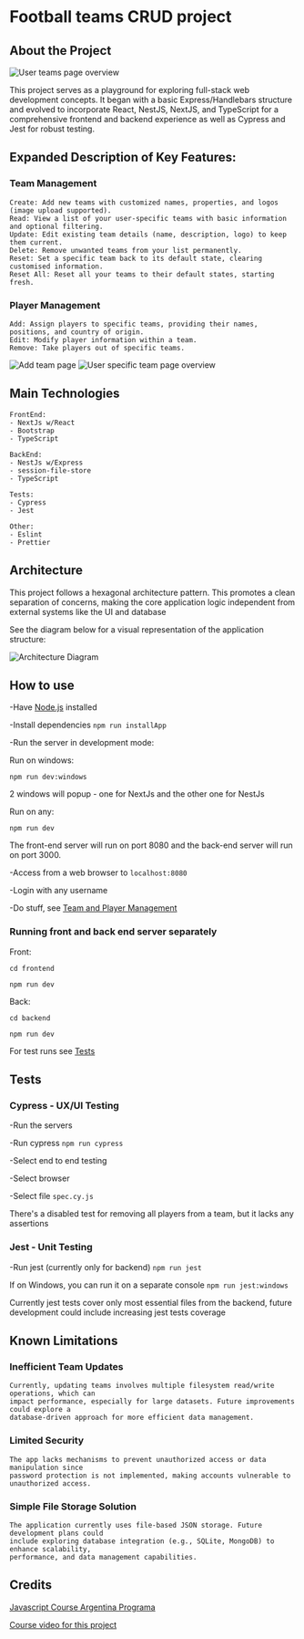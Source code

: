 # Football teams CRUD project

## About the Project

![User teams page overview](user_overview.png)

This project serves as a playground for exploring full-stack web development concepts. It began
with a basic Express/Handlebars structure and evolved to incorporate React, NestJS, NextJS, and
TypeScript for a comprehensive frontend and backend experience as well as Cypress and Jest
for robust testing.

## Expanded Description of Key Features: <a name="team-management"></a>

### Team Management

    Create: Add new teams with customized names, properties, and logos (image upload supported).
    Read: View a list of your user-specific teams with basic information and optional filtering.
    Update: Edit existing team details (name, description, logo) to keep them current.
    Delete: Remove unwanted teams from your list permanently.
    Reset: Set a specific team back to its default state, clearing customised information.
    Reset All: Reset all your teams to their default states, starting fresh.

### Player Management

    Add: Assign players to specific teams, providing their names, positions, and country of origin.
    Edit: Modify player information within a team.
    Remove: Take players out of specific teams.

![Add team page](add_team.png)
![User specific team page overview](team_overview.png)

## Main Technologies

    FrontEnd:
    - NextJs w/React
    - Bootstrap
    - TypeScript

    BackEnd:
    - NestJs w/Express
    - session-file-store
    - TypeScript

    Tests:
    - Cypress
    - Jest

    Other:
    - Eslint
    - Prettier


## Architecture

This project follows a hexagonal architecture pattern. This promotes a clean separation of concerns,
making the core application logic independent from external systems like the UI and database

See the diagram below for a visual representation of the application structure:

![Architecture Diagram](app_hex.png)

## How to use

-Have [Node.js](https://nodejs.org/en) installed

-Install dependencies `npm run installApp`

-Run the server in development mode:


Run on windows:

`npm run dev:windows`

2 windows will popup - one for NextJs and the other one for NestJs

Run on any:

`npm run dev`



The front-end server will run on port 8080 and the back-end server will run on port 3000.

-Access from a web browser to `localhost:8080`

-Login with any username

-Do stuff, see [Team and Player Management](#team-management)

### Running front and back end server separately

Front:

`cd frontend`

`npm run dev`

Back:

`cd backend`

`npm run dev`



For test runs see [Tests](#tests)

## Tests <a name="tests"></a>


### Cypress - UX/UI Testing

-Run the servers

-Run cypress `npm run cypress`

-Select end to end testing

-Select browser

-Select file `spec.cy.js`

There's a disabled test for removing all players from a team, but it lacks any assertions

### Jest - Unit Testing

-Run jest (currently only for backend) `npm run jest`

If on Windows, you can run it on a separate console `npm run jest:windows`

Currently jest tests cover only most essential files from the backend, future development could include increasing jest tests coverage

## Known Limitations

### Inefficient Team Updates

    Currently, updating teams involves multiple filesystem read/write operations, which can
    impact performance, especially for large datasets. Future improvements could explore a
    database-driven approach for more efficient data management.

### Limited Security

    The app lacks mechanisms to prevent unauthorized access or data manipulation since
    password protection is not implemented, making accounts vulnerable to unauthorized access.

### Simple File Storage Solution

    The application currently uses file-based JSON storage. Future development plans could
    include exploring database integration (e.g., SQLite, MongoDB) to enhance scalability,
    performance, and data management capabilities.

## Credits

[Javascript Course Argentina Programa](https://argentinaprograma.com/)

[Course video for this project](https://www.youtube.com/watch?v=8LxxQeNCu4U&list=PLs73pLtDNXD893LSF8fP-EfZbGWMECmnc&index=17)
